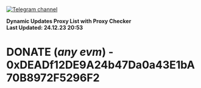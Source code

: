 [![Telegram channel](https://img.shields.io/endpoint?url=https://runkit.io/damiankrawczyk/telegram-badge/branches/master?url=https://t.me/n4z4v0d)](https://t.me/n4z4v0d) 

**Dynamic Updates Proxy List with Proxy Checker**  
**Last Updated: 24.12.23 20:53**

# DONATE (_any evm_) - 0xDEADf12DE9A24b47Da0a43E1bA70B8972F5296F2
